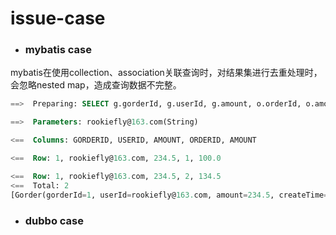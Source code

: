 # issue-case
- ### mybatis case

mybatis在使用collection、association关联查询时，对结果集进行去重处理时，会忽略nested map，造成查询数据不完整。
```sql
==>  Preparing: SELECT g.gorderId, g.userId, g.amount, o.orderId, o.amount FROM gorder as g JOIN `order` as o ON g.gorderId = o.gorderId WHERE g.userId = ? 

==>  Parameters: rookiefly@163.com(String)

<==  Columns: GORDERID, USERID, AMOUNT, ORDERID, AMOUNT

<==  Row: 1, rookiefly@163.com, 234.5, 1, 100.0

<==  Row: 1, rookiefly@163.com, 234.5, 2, 134.5
<==  Total: 2
[Gorder(gorderId=1, userId=rookiefly@163.com, amount=234.5, createTime=null, updateTime=null, order=Order(orderId=2, gorderId=1, userId=rookiefly@163.com, amount=234.5, createTime=null, updateTime=null), orderList=null)]
```
- ### dubbo case
